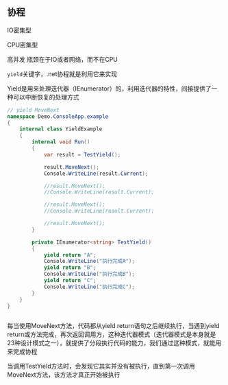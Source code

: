 ## 协程

<!-- TODO -->

IO密集型

CPU密集型

高并发 瓶颈在于IO或者网络，而不在CPU

```yield```关键字，.net协程就是利用它来实现

Yield是用来处理迭代器（IEnumerator）的，利用迭代器的特性，间接提供了一种可以中断恢复的处理方式


```c#
// yield MoveNext
namespace Demo.ConsoleApp.example
{
    internal class YieldExample
    {
        internal void Run()
        {
            var result = TestYield();

            result.MoveNext();
            Console.WriteLine(result.Current);

            //result.MoveNext();
            //Console.WriteLine(result.Current);

            //result.MoveNext();
            //Console.WriteLine(result.Current);

            //result.MoveNext();
        }

        private IEnumerator<string> TestYield()
        {
            yield return "A";
            Console.WriteLine("执行完成A");
            yield return "B";
            Console.WriteLine("执行完成B");
            yield return "C";
            Console.WriteLine("执行完成C");
        }
    }
}



```

每当使用MoveNext方法，代码都从yield return语句之后继续执行，当遇到yield return或方法完成，再次返回调用方，这种迭代器模式（迭代器模式是本身就是23种设计模式之一），就提供了分段执行代码的能力，我们通过这种模式，就能用来完成协程

当调用TestYield方法时，会发现它其实并没有被执行，直到第一次调用MoveNext方法，该方法才真正开始被执行



<!-- https://www.cnblogs.com/luanxm/articles/10204569.html -->